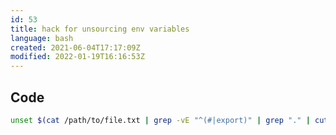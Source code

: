 ```yaml
---
id: 53
title: hack for unsourcing env variables
language: bash
created: 2021-06-04T17:17:09Z
modified: 2022-01-19T16:16:53Z
---
```


## Code

```bash
unset $(cat /path/to/file.txt | grep -vE "^(#|export)" | grep "." | cut -d = -f -1)
```

<!-- end -->

